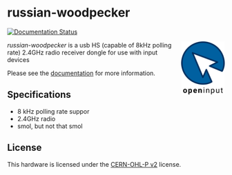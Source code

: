 # russian-woodpecker

[![Documentation Status](https://readthedocs.org/projects/russian-woodpecker/badge/?version=latest)](https://openinput.readthedocs.io/projects/russian-woodpecker/en/latest/?badge=latest)

[<img src="docs/assets/logo.svg" alt="" width="20%" align="right">](https://github.com/openinput-fw)

*russian-woodpecker* is a usb HS (capable of 8kHz polling rate) 2.4GHz radio receiver dongle for use with input devices

Please see the [documentation](https://russian-woodpecker.readthedocs.io/en/latest)
for more information.
## Specifications
- 8 kHz polling rate suppor
- 2.4GHz radio
- smol, but not that smol

## License

This hardware is licensed under the [CERN-OHL-P v2](LICENSE) license.
